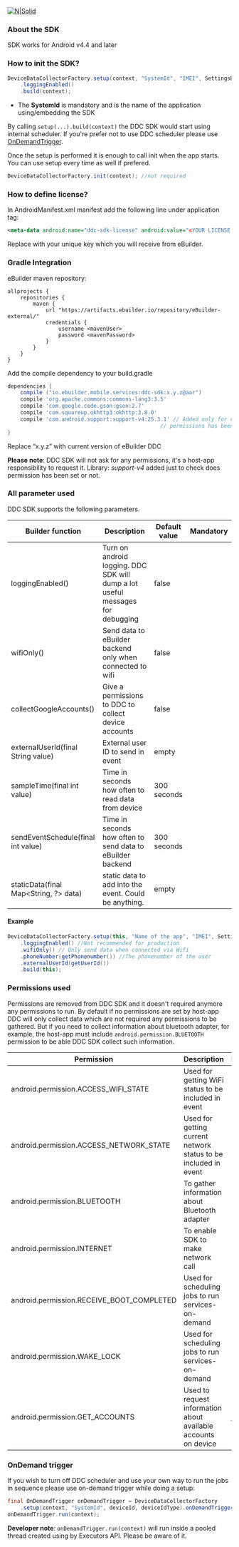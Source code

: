 [![N|Solid](https://ebuilder.com/wp-content/uploads/2017/02/ebuilder-effortless-logo.png)](https://ebuilder.com/)

### About the SDK
SDK works for Android v4.4 and later

### How to init the SDK?

```java
DeviceDataCollectorFactory.setup(context, "SystemId", "IMEI", SettingsBuilder.DeviceIdType.IMEI)
    .loggingEnabled()
    .build(context);
```
* The **SystemId** is mandatory and is the name of the application using/embedding the SDK


By calling `setup(...).build(context)` the DDC SDK would start using internal scheduler. If you're prefer not to use DDC scheduler please use [OnDemandTrigger](#ondemand-trigger).

Once the setup is performed it is enough to call init when the app starts. You can use setup every time as well if prefered.

```java
DeviceDataCollectorFactory.init(context); //not required
```
### How to define license?
 In AndroidManifest.xml manifest add the following line under application tag:
```xml
<meta-data android:name="ddc-sdk-license" android:value="<YOUR LICENSE KEY>" />
```
Replace <YOUR LICENSE KEY> with your unique key which you will receive from eBuilder.

### Gradle Integration

eBuilder maven repository:
```
allprojects {
    repositories {
        maven {
            url "https://artifacts.ebuilder.io/repository/eBuilder-external/"
            credentials {
                username <mavenUser>
                password <mavenPassword>
            }
        }
    }
}

```

Add the compile dependency to your build.gradle

```groovy
dependencies {
    compile ("io.ebuilder.mobile.services:ddc-sdk:x.y.z@aar")
    compile 'org.apache.commons:commons-lang3:3.5'
    compile 'com.google.code.gson:gson:2.7'
    compile 'com.squareup.okhttp3:okhttp:3.8.0'
    compile 'com.android.support:support-v4:25.3.1' // Added only for checking for runtime 
    											// permissions has been set or not
}
```
Replace “x.y.z” with current version of eBuilder DDC

**Please note**: DDC SDK will not ask for any permissions, it's a host-app responsibility to request it. Library: *support-v4* added just to check does permission has been set or not.

### All parameter used
DDC SDK supports the following parameters.

| Builder function                      | Description                              | Default value | Mandatory |
| ------------------------------------- | ---------------------------------------- | ------------- | --------- |
| loggingEnabled()                      | Turn on android logging. DDC SDK will dump a lot useful messages for debugging | false         |           |
| wifiOnly()                            | Send data to eBuilder backend only when connected to wifi | false         |           |
| collectGoogleAccounts()               | Give a permissions to DDC to collect device accounts | false         |           |
| externalUserId(final String value)    | External user ID to send in event        | empty         |           |
| sampleTime(final int value)           | Time in seconds how often to read data from device | 300 seconds   |           |
| sendEventSchedule(final int value)    | Time in seconds how often to send data to eBuilder backend | 300 seconds   |           |
| staticData(final Map<String, ?> data) | static data to add into the event. Could be anything. | empty         |           |

#### Example
```java
DeviceDataCollectorFactory.setup(this, "Name of the app", "IMEI", SettingsBuilder.DeviceIdType.IMEI)
    .loggingEnabled() //Not recommended for production
    .wifiOnly() // Only send data when connected via Wifi
    .phoneNumber(getPhonenumber()) //The phonenumber of the user
    .externalUserId(getUserId())
    .build(this);
```

### Permissions used

Permissions are removed from DDC SDK and it doesn't required anymore any permissions to run. By default if no permissions are set by host-app DDC will only collect data which are not required any permissions to be gathered. But if you need to collect information about bluetooth adapter, for example, the host-app must include `android.permission.BLUETOOTH` permission to be able DDC SDK collect such information.

| Permission                               | Description                              | Runtime |
| ---------------------------------------- | ---------------------------------------- | ------- |
| android.permission.ACCESS_WIFI_STATE     | Used for getting WiFi status to be included in event | no      |
| android.permission.ACCESS_NETWORK_STATE  | Used for getting current network status to be included in event | no      |
| android.permission.BLUETOOTH             | To gather information about Bluetooth adapter | no      |
| android.permission.INTERNET              | To enable SDK to make network call       | no      |
| android.permission.RECEIVE_BOOT_COMPLETED | Used for scheduling jobs to run services-on-demand | no      |
| android.permission.WAKE_LOCK             | Used for scheduling jobs to run services-on-demand | no      |
| android.permission.GET_ACCOUNTS          | Used to request information about available accounts on device | *yes*   |

### OnDemand trigger
If you wish to turn off DDC scheduler and use your own way to run the jobs in sequence please use on-demand trigger while doing a setup:
```java
final OnDemandTrigger onDemandTrigger = DeviceDataCollectorFactory
	.setup(context, "SystemId", deviceId, deviceIdType).onDemandTrigger(context);
onDemandTrigger.run(context);
```
**Developer note**: `onDemandTrigger.run(context)` will run inside a pooled thread created using by Executors API. Please be aware of it.
